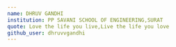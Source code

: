 ```yaml
---
name: DHRUV GANDHI
institution: PP SAVANI SCHOOL OF ENGINEERING,SURAT
quote: Love the life you live,Live the life you love
github_user: dhruvvgandhi
---
```

